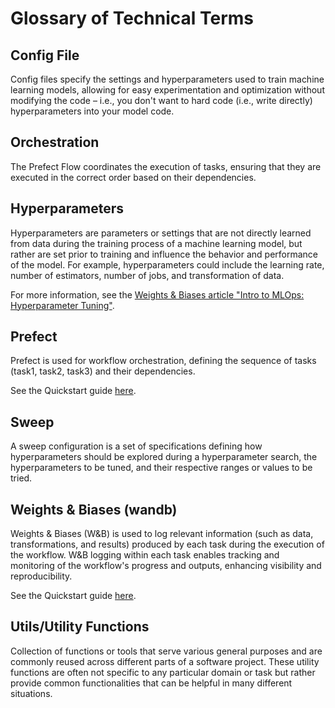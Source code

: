 # Glossary of Technical Terms

## Config File
Config files specify the settings and hyperparameters used to train machine learning models, allowing for easy experimentation and optimization without modifying the code – i.e., you don't want to hard code (i.e., write directly) hyperparameters into your model code.

## Orchestration
The Prefect Flow coordinates the execution of tasks, ensuring that they are executed in the correct order based on their dependencies.

## Hyperparameters
Hyperparameters are parameters or settings that are not directly learned from data during the training process of a machine learning model, but rather are set prior to training and influence the behavior and performance of the model. For example, hyperparameters could include the learning rate, number of estimators, number of jobs, and transformation of data.

For more information, see the [Weights & Biases article "Intro to MLOps: Hyperparameter Tuning"](https://wandb.ai/site/articles/intro-to-mlops-hyperparameter-tuning).

## Prefect
Prefect is used for workflow orchestration, defining the sequence of tasks (task1, task2, task3) and their dependencies.

See the Quickstart guide [here](https://docs.prefect.io/latest/getting-started/quickstart/).

## Sweep
A sweep configuration is a set of specifications defining how hyperparameters should be explored during a hyperparameter search, the hyperparameters to be tuned, and their respective ranges or values to be tried. 

## Weights & Biases (wandb)
Weights & Biases (W&B) is used to log relevant information (such as data, transformations, and results) produced by each task during the execution of the workflow. W&B logging within each task enables tracking and monitoring of the workflow's progress and outputs, enhancing visibility and reproducibility.

See the Quickstart guide [here](https://docs.wandb.ai/quickstart).

## Utils/Utility Functions
Collection of functions or tools that serve various general purposes and are commonly reused across different parts of a software project. These utility functions are often not specific to any particular domain or task but rather provide common functionalities that can be helpful in many different situations.